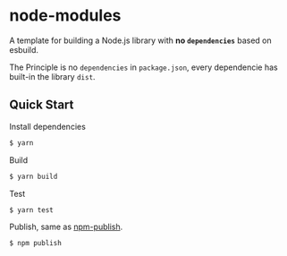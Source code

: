 # node-modules

A template for building a Node.js library with **no `dependencies`** based on esbuild.

The Principle is no `dependencies` in `package.json`, every dependencie has built-in the library `dist`.

## Quick Start

Install dependencies

```bash
$ yarn
```

Build

```bash
$ yarn build
```

Test

```bash
$ yarn test
```

Publish, same as [npm-publish](https://docs.npmjs.com/cli/v6/commands/npm-publish).

```bash
$ npm publish
```
